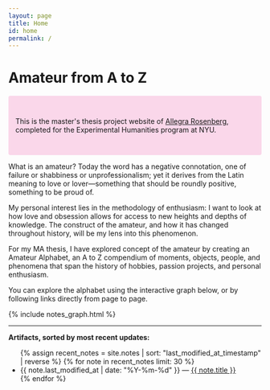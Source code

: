 ```yaml
---
layout: page
title: Home
id: home
permalink: /
---
```


# Amateur from A to Z 

<p style="padding: 3em 1em; background: #fad7ea; border-radius: 4px;">
This is the master's thesis project website of <a href="http://allegrarosenberg.com">Allegra Rosenberg</a>, completed for the Experimental Humanities program at NYU. </p>

<div class="intro">

  <p>What is an amateur? Today the word has a negative connotation, one of failure or shabbiness or unprofessionalism; yet it derives from the Latin meaning to love or lover—something that should be roundly positive, something to be proud of. </p>


<p>My personal interest lies in the methodology of enthusiasm: I want to look at how love and obsession allows for access to new heights and depths of knowledge. The construct of the amateur, and how it has changed throughout history, will be my lens into this phenomenon. </p>

<p>For my MA thesis, I have explored concept of the amateur by creating an Amateur Alphabet,  an A to Z compendium of moments, objects, people, and phenomena that span the history of hobbies, passion projects, and personal enthusiasm.</p>

<p>You can explore the alphabet using the interactive graph below, or by following links directly from page to page.</p>


  </div>


{% include notes_graph.html %}

<hr>




<strong>Artifacts, sorted by most recent updates:</strong>

<ul>
  {% assign recent_notes = site.notes | sort: "last_modified_at_timestamp" | reverse %}
  {% for note in recent_notes limit: 30 %}
    <li>
      {{ note.last_modified_at | date: "%Y-%m-%d" }} — <a class="internal-link" href="{{ note.url }}">{{ note.title }}</a>
    </li>
  {% endfor %}
</ul>

<style>
  .wrapper {
    max-width: 46em;
  }
</style>
